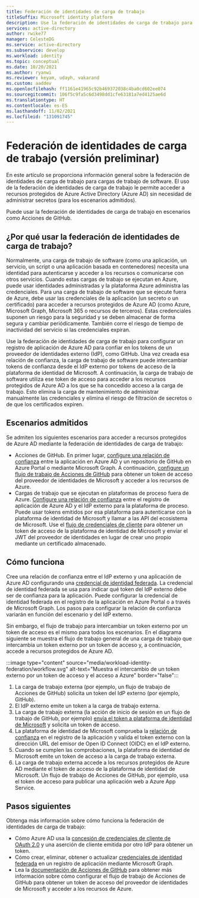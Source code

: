 ```yaml
---
title: Federación de identidades de carga de trabajo
titleSuffix: Microsoft identity platform
description: Use la federación de identidades de carga de trabajo para conceder a las cargas de trabajo que se ejecutan fuera de Azure acceso a recursos protegidos de Azure AD sin usar secretos ni certificados. Esto elimina la necesidad de que los desarrolladores almacenen y mantengan secretos o certificados de larga duración fuera de Azure.
services: active-directory
author: rwike77
manager: CelesteDG
ms.service: active-directory
ms.subservice: develop
ms.workload: identity
ms.topic: conceptual
ms.date: 10/20/2021
ms.author: ryanwi
ms.reviewer: keyam, udayh, vakarand
ms.custom: aaddev
ms.openlocfilehash: ff1161e41965c92b469372038c4ba0cd602ee074
ms.sourcegitcommit: 106f5c9fa5c6d3498dd1cfe63181a7ed4125ae6d
ms.translationtype: HT
ms.contentlocale: es-ES
ms.lasthandoff: 11/02/2021
ms.locfileid: "131091745"
---
```

# <a name="workload-identity-federation-preview"></a>Federación de identidades de carga de trabajo (versión preliminar)
En este artículo se proporciona información general sobre la federación de identidades de carga de trabajo para cargas de trabajo de software. El uso de la federación de identidades de carga de trabajo le permite acceder a recursos protegidos de Azure Active Directory (Azure AD) sin necesidad de administrar secretos (para los escenarios admitidos).

Puede usar la federación de identidades de carga de trabajo en escenarios como Acciones de GitHub.

## <a name="why-use-workload-identity-federation"></a>¿Por qué usar la federación de identidades de carga de trabajo?

Normalmente, una carga de trabajo de software (como una aplicación, un servicio, un script o una aplicación basada en contenedores) necesita una identidad para autenticarse y acceder a los recursos o comunicarse con otros servicios.  Cuando estas cargas de trabajo se ejecutan en Azure, puede usar identidades administradas y la plataforma Azure administra las credenciales.  Para una carga de trabajo de software que se ejecute fuera de Azure, debe usar las credenciales de la aplicación (un secreto o un certificado) para acceder a recursos protegidos de Azure AD (como Azure, Microsoft Graph, Microsoft 365 o recursos de terceros).  Estas credenciales suponen un riesgo para la seguridad y se deben almacenar de forma segura y cambiar periódicamente. También corre el riesgo de tiempo de inactividad del servicio si las credenciales expiran.

Use la federación de identidades de carga de trabajo para configurar un registro de aplicación de Azure AD para confiar en los tokens de un proveedor de identidades externo (IdP), como GitHub.  Una vez creada esa relación de confianza, la carga de trabajo de software puede intercambiar tokens de confianza desde el IdP externo por tokens de acceso de la plataforma de identidad de Microsoft.  A continuación, la carga de trabajo de software utiliza ese token de acceso para acceder a los recursos protegidos de Azure AD a los que se ha concedido acceso a la carga de trabajo. Esto elimina la carga de mantenimiento de administrar manualmente las credenciales y elimina el riesgo de filtración de secretos o de que los certificados expiren.

## <a name="supported-scenarios"></a>Escenarios admitidos

Se admiten los siguientes escenarios para acceder a recursos protegidos de Azure AD mediante la federación de identidades de carga de trabajo:

- Acciones de GitHub. En primer lugar, [configure una relación de confianza](workload-identity-federation-create-trust-github.md) entre la aplicación en Azure AD y un repositorio de GitHub en Azure Portal o mediante Microsoft Graph. A continuación, [configure un flujo de trabajo de Acciones de GitHub](/azure/developer/github/connect-from-azure) para obtener un token de acceso del proveedor de identidades de Microsoft y acceder a los recursos de Azure.
- Cargas de trabajo que se ejecutan en plataformas de proceso fuera de Azure. [Configure una relación de confianza](workload-identity-federation-create-trust.md) entre el registro de aplicación de Azure AD y el IdP externo para la plataforma de proceso. Puede usar tokens emitidos por esa plataforma para autenticarse con la plataforma de identidad de Microsoft y llamar a las API del ecosistema de Microsoft. Use el [flujo de credenciales de cliente](v2-oauth2-client-creds-grant-flow.md#third-case-access-token-request-with-a-federated-credential) para obtener un token de acceso de la plataforma de identidad de Microsoft y enviar el JWT del proveedor de identidades en lugar de crear uno propio mediante un certificado almacenado.

## <a name="how-it-works"></a>Cómo funciona
Cree una relación de confianza entre el IdP externo y una aplicación de Azure AD configurando una [credencial de identidad federada](/graph/api/resources/federatedidentitycredentials-overview?view=graph-rest-beta&preserve-view=true). La credencial de identidad federada se usa para indicar qué token del IdP externo debe ser de confianza para la aplicación. Puede configurar la credencial de identidad federada en el registro de la aplicación en Azure Portal o a través de Microsoft Graph.  Los pasos para configurar la relación de confianza variarán en función del escenario y del IdP externo.

Sin embargo, el flujo de trabajo para intercambiar un token externo por un token de acceso es el mismo para todos los escenarios. En el diagrama siguiente se muestra el flujo de trabajo general de una carga de trabajo que intercambia un token externo por un token de acceso y, a continuación, accede a recursos protegidos de Azure AD.

:::image type="content" source="media/workload-identity-federation/workflow.svg" alt-text="Muestra el intercambio de un token externo por un token de acceso y el acceso a Azure" border="false":::

1. La carga de trabajo externa (por ejemplo, un flujo de trabajo de Acciones de GitHub) solicita un token del IdP externo (por ejemplo, GitHub).
1. El IdP externo emite un token a la carga de trabajo externa.
1. La carga de trabajo externa (la acción de inicio de sesión en un flujo de trabajo de GitHub, por ejemplo) [envía el token a plataforma de identidad de Microsoft](v2-oauth2-client-creds-grant-flow.md#third-case-access-token-request-with-a-federated-credential) y solicita un token de acceso.
1. La plataforma de identidad de Microsoft comprueba la [relación de confianza](workload-identity-federation-create-trust.md) en el registro de la aplicación y valida el token externo con la dirección URL del emisor de Open ID Connect (OIDC) en el IdP externo.
1. Cuando se cumplen las comprobaciones, la plataforma de identidad de Microsoft emite un token de acceso a la carga de trabajo externa.
1. La carga de trabajo externa accede a los recursos protegidos de Azure AD mediante el token de acceso de la plataforma de identidad de Microsoft. Un flujo de trabajo de Acciones de GitHub, por ejemplo, usa el token de acceso para publicar una aplicación web a Azure App Service.

## <a name="next-steps"></a>Pasos siguientes
Obtenga más información sobre cómo funciona la federación de identidades de carga de trabajo:
- Cómo Azure AD usa la [concesión de credenciales de cliente de OAuth 2.0](v2-oauth2-client-creds-grant-flow.md#third-case-access-token-request-with-a-federated-credential) y una aserción de cliente emitida por otro IdP para obtener un token.
- Cómo crear, eliminar, obtener o actualizar [credenciales de identidad federada](/graph/api/resources/federatedidentitycredentials-overview?view=graph-rest-beta&preserve-view=true) en un registro de aplicación mediante Microsoft Graph.
- Lea la [documentación de Acciones de GitHub](https://docs.github.com/actions/deployment/security-hardening-your-deployments/configuring-openid-connect-in-azure) para obtener más información sobre cómo configurar el flujo de trabajo de Acciones de GitHub para obtener un token de acceso del proveedor de identidades de Microsoft y acceder a los recursos de Azure.
